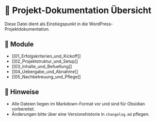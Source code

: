 # 🧭 Projekt-Dokumentation Übersicht

Diese Datei dient als Einstiegspunkt in die WordPress-Projektdokumentation.

## 📂 Module

- [[01_Erfolgskriterien_und_Kickoff]]
- [[02_Projektstruktur_und_Setup]]
- [[03_Inhalte_und_Befuellung]]
- [[04_Uebergabe_und_Abnahme]]
- [[05_Nachbetreuung_und_Pflege]]

## 📌 Hinweise
- Alle Dateien liegen im Markdown-Format vor und sind für Obsidian vorbereitet.
- Änderungen bitte über eine Versionshistorie in `changelog.md` pflegen.
